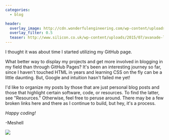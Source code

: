 ```yaml
---
categories:
  - blog

header:
  overlay_image: http://cdn.wonderfulengineering.com/wp-content/uploads/2014/04/code-wallpaper-2.jpg
  overlay_filter: 0.5
  teaser: http://www.silicon.co.uk/wp-content/uploads/2015/07/avanade-logo_20150428.jpg
---
```


I thought it was about time I started utilizing my GitHub page. 

What better way to display my projects and get more involved in blogging in my field than through GitHub Pages? It's been an interesting journey so far, since I haven't touched HTML in years and learning CSS on the fly can be a little daunting. But, Google and intuition hasn't failed me yet!

I'd like to organize my posts by those that are just personal blog posts and those that highlight certain software, code, or resources. To find the latter, see "Resources." Otherwise, feel free to peruse around. There may be a few broken links here and there as I continue to build, but hey, it's a process.

*Happy coding!*

-Meshell

<img src="https://michelle-hwang.github.io/images/blog-behappy.jpg">
